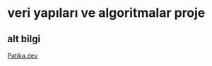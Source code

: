 # veri yapıları ve algoritmalar proje


## alt bilgi
[Patika.dev](https://app.patika.dev/elifozturk)